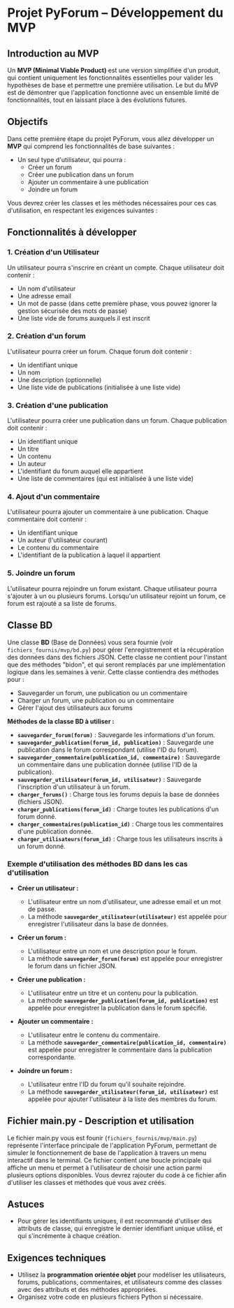 # Projet PyForum – Développement du MVP

## Introduction au MVP

Un **MVP (Minimal Viable Product)** est une version simplifiée d'un produit, qui contient uniquement les fonctionnalités essentielles pour valider les hypothèses de base et permettre une première utilisation. Le but du MVP est de démontrer que l'application fonctionne avec un ensemble limité de fonctionnalités, tout en laissant place à des évolutions futures.

## Objectifs

Dans cette première étape du projet PyForum, vous allez développer un **MVP** qui comprend les fonctionnalités de base suivantes :

- Un seul type d'utilisateur, qui pourra :
  - Créer un forum
  - Créer une publication dans un forum
  - Ajouter un commentaire à une publication
  - Joindre un forum

Vous devrez créer les classes et les méthodes nécessaires pour ces cas d'utilisation, en respectant les exigences suivantes :

## Fonctionnalités à développer

### 1. Création d'un Utilisateur
Un utilisateur pourra s'inscrire en créant un compte. Chaque utilisateur doit contenir :
- Un nom d'utilisateur
- Une adresse email
- Un mot de passe (dans cette première phase, vous pouvez ignorer la gestion sécurisée des mots de passe)
- Une liste vide de forums auxquels il est inscrit

### 2. Création d'un forum
L'utilisateur pourra créer un forum. Chaque forum doit contenir :
- Un identifiant unique
- Un nom
- Une description (optionnelle)
- Une liste vide de publications (initialisée à une liste vide)

### 3. Création d'une publication
L'utilisateur pourra créer une publication dans un forum. Chaque publication doit contenir :
- Un identifiant unique
- Un titre
- Un contenu
- Un auteur 
- L'identifiant du forum auquel elle appartient
- Une liste de commentaires (qui est initialisée à une liste vide)

### 4. Ajout d'un commentaire
L'utilisateur pourra ajouter un commentaire à une publication. Chaque commentaire doit contenir :
- Un identifiant unique
- Un auteur (l'utilisateur courant)
- Le contenu du commentaire
- L'identifiant de la publication à laquel il appartient

### 5. Joindre un forum
L'utilisateur pourra rejoindre un forum existant. Chaque utilisateur pourra s'ajouter à un ou plusieurs forums. 
Lorsqu'un utilisateur rejoint un forum, ce forum est rajouté a sa liste de forums.

## Classe BD

Une classe **BD** (Base de Données) vous sera fournie (voir `fichiers_fournis/mvp/bd.py`) pour gérer l'enregistrement et la récupération des données dans des fichiers JSON. 
Cette classe ne contient pour l'instant que des méthodes "bidon", et qui seront remplacés par une implémentation logique dans les semaines à venir. 
Cette classe contiendra des méthodes pour :
- Sauvegarder un forum, une publication ou un commentaire
- Charger un forum, une publication ou un commentaire
- Gérer l'ajout des utilisateurs aux forums

**Méthodes de la classe BD à utiliser :**
- **`sauvegarder_forum(forum)`** : Sauvegarde les informations d'un forum.
- **`sauvegarder_publication(forum_id, publication)`** : Sauvegarde une publication dans le forum correspondant (utilise l'ID du forum).
- **`sauvegarder_commentaire(publication_id, commentaire)`** : Sauvegarde un commentaire dans une publication donnée (utilise l'ID de la publication).
- **`sauvegarder_utilisateur(forum_id, utilisateur)`** : Sauvegarde l'inscription d'un utilisateur à un forum.
- **`charger_forums()`** : Charge tous les forums depuis la base de données (fichiers JSON).
- **`charger_publications(forum_id)`** : Charge toutes les publications d'un forum donné.
- **`charger_commentaires(publication_id)`** : Charge tous les commentaires d'une publication donnée.
- **`charger_utilisateurs(forum_id)`** : Charge tous les utilisateurs inscrits à un forum donné.

### Exemple d'utilisation des méthodes BD dans les cas d'utilisation

- **Créer un utilisateur :**
  - L'utilisateur entre un nom d'utilisateur, une adresse email et un mot de passe.
  - La méthode **`sauvegarder_utilisateur(utilisateur)`** est appelée pour enregistrer l'utilisateur dans la base de données.

- **Créer un forum :**
  - L'utilisateur entre un nom et une description pour le forum.
  - La méthode **`sauvegarder_forum(forum)`** est appelée pour enregistrer le forum dans un fichier JSON.

- **Créer une publication :**
  - L'utilisateur entre un titre et un contenu pour la publication.
  - La méthode **`sauvegarder_publication(forum_id, publication)`** est appelée pour enregistrer la publication dans le forum spécifié.

- **Ajouter un commentaire :**
  - L'utilisateur entre le contenu du commentaire.
  - La méthode **`sauvegarder_commentaire(publication_id, commentaire)`** est appelée pour enregistrer le commentaire dans la publication correspondante.

- **Joindre un forum :**
  - L'utilisateur entre l'ID du forum qu'il souhaite rejoindre.
  - La méthode **`sauvegarder_utilisateur(forum_id, utilisateur)`** est appelée pour ajouter l'utilisateur à la liste des membres du forum.

## Fichier main.py - Description et utilisation
Le fichier main.py vous est founir (`fichiers_fournis/mvp/main.py`) représente l'interface principale de l'application PyForum, permettant de simuler le fonctionnement de base de l'application à travers un menu interactif dans le terminal. Ce fichier contient une boucle principale qui affiche un menu et permet à l'utilisateur de choisir une action parmi plusieurs options disponibles. Vous devrez rajouter du code à ce fichier afin d'utiliser les classes et méthodes que vous avez créés.

## Astuces

- Pour gérer les identifiants uniques, il est recommandé d'utiliser des attributs de classe, qui enregistre le dernier identifiant unique utilisé, et qui s'incrémente à chaque création.

## Exigences techniques

- Utilisez la **programmation orientée objet** pour modéliser les utilisateurs, forums, publications, commentaires, et utilisateurs comme des classes avec des attributs et des méthodes appropriées.
- Organisez votre code en plusieurs fichiers Python si nécessaire.
